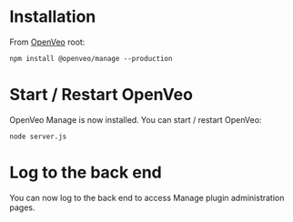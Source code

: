 # Installation

From [OpenVeo](https://github.com/veo-labs/openveo-core) root:

    npm install @openveo/manage --production

# Start / Restart OpenVeo

OpenVeo Manage is now installed. You can start / restart OpenVeo:

    node server.js

# Log to the back end

You can now log to the back end to access Manage plugin administration pages.
